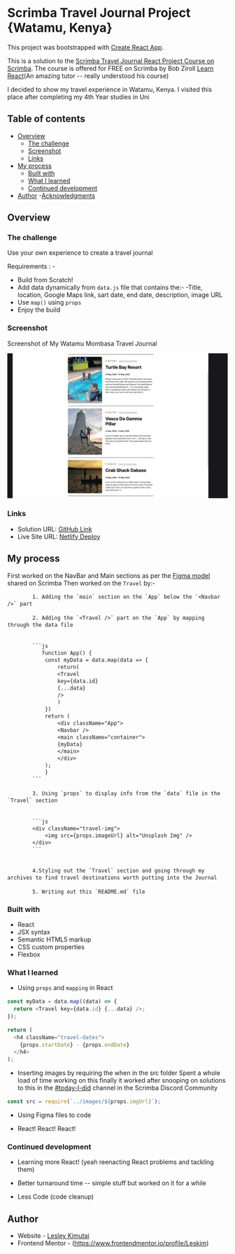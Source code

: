# Scrimba Travel Journal Project {Watamu, Kenya}

This project was bootstrapped with [Create React App](https://github.com/facebook/create-react-app).

This is a solution to the [Scrimba Travel Journal React Project Course on Scrimba](https://scrimba.com/learn/learnreact/react-section-3-solo-project).
The course is offered for FREE on Scrimba by Bob Ziroll [Learn React](https://scrimba.com/learn/learnreact)(An amazing tutor -- really understood his course)

I decided to show my travel experience in Watamu, Kenya. I visited this place after completing my 4th Year studies in Uni

## Table of contents

- [Overview](#overview)
  - [The challenge](#the-challenge)
  - [Screenshot](#screenshot)
  - [Links](#links)
- [My process](#my-process)
  - [Built with](#built-with)
  - [What I learned](#what-i-learned)
  - [Continued development](#continued-development)
- [Author](#author) -[Acknowledgments](#acknowledgments)

## Overview

### The challenge

Use your own experience to create a travel journal

Requirements : -

- Build from Scratch!
- Add data dynamically from `data.js` file that contains the:-
  -Title, location, Google Maps link, sart date, end date, description, image URL
- Use `map()` using `props`
- Enjoy the build

### Screenshot

Screenshot of My Watamu Mombasa Travel Journal

![](./src/images/screenshot.jpg)

### Links

- Solution URL: [GitHub Link](https://github.com/issagoodlifeInc/watamu.git)
- Live Site URL: [Netlify Deploy](https://Watamu.netlify.app/)

## My process

First worked on the NavBar and Main sections as per the [Figma model](<https://www.figma.com/file/hgjw0ocCdOAaixu4g2kbS4/Travel-Journal-(Copy)?node-id=2%3A2>) shared on Scrimba
Then worked on the `Travel` by:-

            1. Adding the `main` section on the `App` below the `<Navbar />` part

            2. Adding the `<Travel />` part on the `App` by mapping through the data file


            ```js
               function App() {
                const myData = data.map(data => {
                    return(
                    <Travel
                    key={data.id}
                    {...data}
                    />
                    )
                })
                return (
                    <div className="App">
                    <Navbar />
                    <main className="container">
                    {myData}
                    </main>
                    </div>
                );
                }
            ```

            3. Using `props` to display info from the `data` file in the `Travel` section


            ```js
            <div className="travel-img">
                <img src={props.imageUrl} alt="Unsplash Img" />
            </div>
            ```


            4.Styling out the `Travel` section and going through my archives to find travel destinations worth putting into the Journal

            5. Writing out this `README.md` file

### Built with

- React
- JSX syntax
- Semantic HTML5 markup
- CSS custom properties
- Flexbox

### What I learned

- Using `props` and `mapping` in React

```js
const myData = data.map((data) => {
  return <Travel key={data.id} {...data} />;
});
```

```js
return (
  <h4 className="travel-dates">
    {props.startDate} - {props.endDate}
  </h4>
);
```

- Inserting images by requiring the when in the src folder
  Spent a whole load of time working on this finally it worked after snooping on solutions to this in the [#today-I-did](https://discord.com/channels/684009642984341525/919153471691849769/985538609430016000) channel in the Scrimba Discord Community

```js
const src = require(`../images/${props.imgUrl}`);
```

- Using Figma files to code

- React! React! React!

### Continued development

- Learning more React! (yeah reenacting React problems and tackling them)

- Better turnaround time -- simple stuff but worked on it for a while

- Less Code (code cleanup)

## Author

- Website - [Lesley Kimutai](https://leskim.github.io/myweb/)
- Frontend Mentor - (https://www.frontendmentor.io/profile/Leskim)
